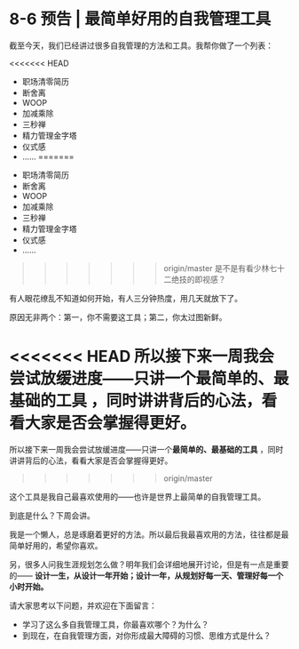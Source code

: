 # 8-6 预告 \| 最简单好用的自我管理工具

截至今天，我们已经讲过很多自我管理的方法和工具。我帮你做了一个列表：

<<<<<<< HEAD
- 职场清零简历
- 断舍离
- WOOP
- 加减乘除
- 三秒禅
- 精力管理金字塔
- 仪式感
- ……
=======
* 职场清零简历
* 断舍离
* WOOP
* 加减乘除
* 三秒禅
* 精力管理金字塔
* 仪式感
* ……

>>>>>>> origin/master
是不是有看少林七十二绝技的即视感？

有人眼花缭乱不知道如何开始，有人三分钟热度，用几天就放下了。

原因无非两个：第一，你不需要这工具；第二，你太过图新鲜。

<<<<<<< HEAD
所以接下来一周我会尝试放缓进度——只讲一个最简单的、最基础的工具 ，同时讲讲背后的心法，看看大家是否会掌握得更好。 
=======
所以接下来一周我会尝试放缓进度——只讲一个**最简单的、最基础的工具** ，同时讲讲背后的心法，看看大家是否会掌握得更好。
>>>>>>> origin/master

这个工具是我自己最喜欢使用的——也许是世界上最简单的自我管理工具。

到底是什么？下周会讲。

我是一个懒人，总是琢磨着更好的方法。所以最后我最喜欢用的方法，往往都是最简单好用的，希望你喜欢。

另，很多人问我生涯规划怎么做？明年我们会详细地展开讨论，但是有一点是重要的—— **设计一生，从设计一年开始；设计一年，从规划好每一天、管理好每一个小时开始。**

请大家思考以下问题，并欢迎在下面留言：

* 学习了这么多自我管理工具，你最喜欢哪个？为什么？
* 到现在，在自我管理方面，对你形成最大障碍的习惯、思维方式是什么？



